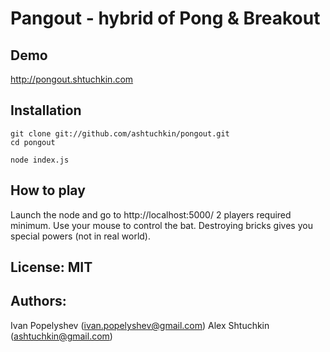 # Pangout - hybrid of Pong & Breakout

## Demo

http://pongout.shtuchkin.com

## Installation

    git clone git://github.com/ashtuchkin/pongout.git
    cd pongout

    node index.js

## How to play

Launch the node and go to http://localhost:5000/ 2 players required minimum. 
Use your mouse to control the bat. Destroying bricks 
gives you special powers (not in real world).

## License: MIT

## Authors:
Ivan Popelyshev (ivan.popelyshev@gmail.com)
Alex Shtuchkin (ashtuchkin@gmail.com)

